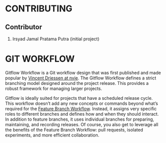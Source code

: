 # CONTRIBUTING

## Contributor

1. Irsyad Jamal Pratama Putra (initial project)

# GIT WORKFLOW
Gitflow Workflow is a Git workflow design that was first published and made popular by [Vincent Driessen at nvie](https://nvie.com/posts/a-successful-git-branching-model/). The Gitflow Workflow defines a strict branching model designed around the project release. This provides a robust framework for managing larger projects.  

Gitflow is ideally suited for projects that have a scheduled release cycle. This workflow doesn’t add any new concepts or commands beyond what’s required for the [Feature Branch Workflow](https://www.atlassian.com/git/tutorials/comparing-workflows/feature-branch-workflow). Instead, it assigns very specific roles to different branches and defines how and when they should interact. In addition to feature branches, it uses individual branches for preparing, maintaining, and recording releases. Of course, you also get to leverage all the benefits of the Feature Branch Workflow: pull requests, isolated experiments, and more efficient collaboration.


